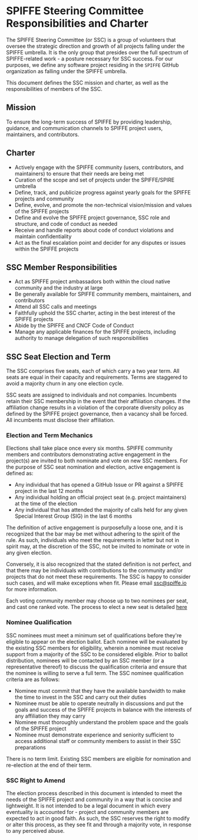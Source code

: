 # SPIFFE Steering Committee Responsibilities and Charter
The SPIFFE Steering Committee (or SSC) is a group of volunteers that oversee the strategic direction and growth of all projects falling under the SPIFFE umbrella. It is the only group that presides over the full spectrum of SPIFFE-related work - a posture necessary for SSC success. For our purposes, we define any software project residing in the `SPIFFE` GitHub organization as falling under the SPIFFE umbrella.

This document defines the SSC mission and charter, as well as the responsibilities of members of the SSC.

## Mission
To ensure the long-term success of SPIFFE by providing leadership, guidance, and communication channels to SPIFFE project users, maintainers, and contributors.

## Charter
* Actively engage with the SPIFFE community (users, contributors, and maintainers) to ensure that their needs are being met
* Curation of the scope and set of projects under the SPIFFE/SPIRE umbrella
* Define, track, and publicize progress against yearly goals for the SPIFFE projects and community
* Define, evolve, and promote the non-technical vision/mission and values of the SPIFFE projects
* Define and evolve the SPIFFE project governance, SSC role and structure, and code of conduct as needed
* Receive and handle reports about code of conduct violations and maintain confidentiality
* Act as the final escalation point and decider for any disputes or issues within the SPIFFE projects

## SSC Member Responsibilities
* Act as SPIFFE project ambassadors both within the cloud native community and the industry at large
* Be generally available for SPIFFE community members, maintainers, and contributors
* Attend all SSC calls and meetings
* Faithfully uphold the SSC charter, acting in the best interest of the SPIFFE projects
* Abide by the SPIFFE and CNCF Code of Conduct
* Manage any applicable finances for the SPIFFE projects, including authority to manage delegation of such responsibilities

## SSC Seat Election and Term
The SSC comprises five seats, each of which carry a two year term. All seats are equal in their capacity and requirements. Terms are staggered to avoid a majority churn in any one election cycle.

SSC seats are assigned to individuals and not companies. Incumbents retain their SSC membership in the event that their affiliation changes. If the affiliation change results in a violation of the corporate diversity policy as defined by the SPIFFE project governance, then a vacancy shall be forced. All incumbents must disclose their affiliation.

### Election and Term Mechanics
Elections shall take place once every six months. SPIFFE community members and contributors demonstrating active engagement in the project(s) are invited to both nominate and vote on new SSC members. For the purpose of SSC seat nomination and election, active engagement is defined as:
* Any individual that has opened a GitHub Issue or PR against a SPIFFE project in the last 12 months
* Any individual holding an official project seat (e.g. project maintainers) at the time of the election
* Any individual that has attended the majority of calls held for any given Special Interest Group (SIG) in the last 6 months

The definition of active engagement is purposefully a loose one, and it is recognized that the bar may be met without adhering to the spirit of the rule. As such, individuals who meet the requirements in letter but not in spirit may, at the discretion of the SSC, not be invited to nominate or vote in any given election.

Conversely, it is also recognized that the stated definition is not perfect, and that there may be individuals with contributions to the community and/or projects that do not meet these requirements. The SSC is happy to consider such cases, and will make exceptions when fit. Please email ssc@spiffe.io for more information.

Each voting community member may choose up to two nominees per seat, and cast one ranked vote. The process to elect a new seat is detailed [here](elections/README.md)

### Nominee Qualification
SSC nominees must meet a minimum set of qualifications before they're eligible to appear on the election ballot. Each nominee will be evaluated by the existing SSC members for eligibility, wherein a nominee must receive support from a majority of the SSC to be considered eligible. Prior to ballot distribution, nominees will be contacted by an SSC member (or a representative thereof) to discuss the qualification criteria and ensure that the nominee is willing to serve a full term. The SSC nominee qualification criteria are as follows:
* Nominee must commit that they have the available bandwidth to make the time to invest in the SSC and carry out their duties
* Nominee must be able to operate neutrally in discussions and put the goals and success of the SPIFFE projects in balance with the interests of any affiliation they may carry
* Nominee must thoroughly understand the problem space and the goals of the SPIFFE project
* Nominee must demonstrate experience and seniority sufficient to access additional staff or community members to assist in their SSC preparations

There is no term limit. Existing SSC members are eligible for nomination and re-election at the end of their term.

### SSC Right to Amend
The election process described in this document is intended to meet the needs of the SPIFFE project and community in a way that is concise and lightweight. It is not intended to be a legal document in which every eventuality is accounted for - project and community members are expected to act in good faith. As such, the SSC reserves the right to modify or alter this process, as they see fit and through a majority vote, in response to any perceived abuse.
